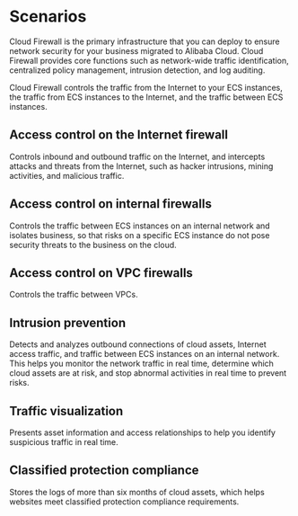 # Scenarios

Cloud Firewall is the primary infrastructure that you can deploy to ensure network security for your business migrated to Alibaba Cloud. Cloud Firewall provides core functions such as network-wide traffic identification, centralized policy management, intrusion detection, and log auditing.

Cloud Firewall controls the traffic from the Internet to your ECS instances, the traffic from ECS instances to the Internet, and the traffic between ECS instances.

## Access control on the Internet firewall

Controls inbound and outbound traffic on the Internet, and intercepts attacks and threats from the Internet, such as hacker intrusions, mining activities, and malicious traffic.

## Access control on internal firewalls

Controls the traffic between ECS instances on an internal network and isolates business, so that risks on a specific ECS instance do not pose security threats to the business on the cloud.

## Access control on VPC firewalls

Controls the traffic between VPCs.

## Intrusion prevention

Detects and analyzes outbound connections of cloud assets, Internet access traffic, and traffic between ECS instances on an internal network. This helps you monitor the network traffic in real time, determine which cloud assets are at risk, and stop abnormal activities in real time to prevent risks.

## Traffic visualization

Presents asset information and access relationships to help you identify suspicious traffic in real time.

## Classified protection compliance

Stores the logs of more than six months of cloud assets, which helps websites meet classified protection compliance requirements.

